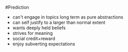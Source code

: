 #Prediction 
- can't engage in topics long term as pure abstractions
- can self justify to a larger than normal extent
- wants deeply held beliefs 
- strives for meaning
- social credit+reward
- enjoy subverting expectations